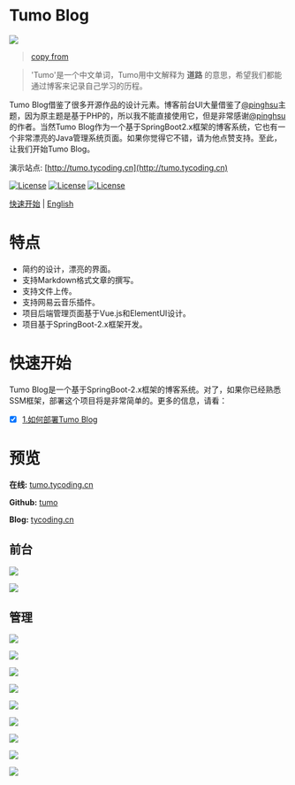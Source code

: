 # Tumo Blog

![](http://phfvf87ik.bkt.clouddn.com/start.png)

> [copy from](https://github.com/TyCoding)

> 'Tumo'是一个中文单词，Tumo用中文解释为 **道路** 的意思，希望我们都能通过博客来记录自己学习的历程。

Tumo Blog借鉴了很多开源作品的设计元素。博客前台UI大量借鉴了[@pinghsu](https://github.com/chakhsu/pinghsu)主题，因为原主题是基于PHP的，所以我不能直接使用它，但是非常感谢[@pinghsu](https://github.com/chakhsu/pinghsu)的作者。当然Tumo Blog作为一个基于SpringBoot2.x框架的博客系统，它也有一个非常漂亮的Java管理系统页面。如果你觉得它不错，请为他点赞支持。至此，让我们开始Tumo Blog。

演示站点: [http://tumo.tycoding.cn](http://tumo.tycoding.cn)

[![License](https://img.shields.io/badge/SpringBoot-v2.0.5.RELEASE-green.svg)](https://github.com/TyCoding/tumo)
[![License](https://img.shields.io/badge/Vue.js-v2.x-blue.svg)](https://github.com/TyCoding/tumo)
[![License](https://img.shields.io/badge/Mysql-v5.7.22-blue.svg)](https://github.com/TyCoding/tumo)

[快速开始](https://github.com/TyCoding/tumo/wiki/%E5%A6%82%E4%BD%95%E9%83%A8%E7%BD%B2Tumo-Blog) | [English](https://github.com/TyCoding/tumo/blob/master/README.md)

# 特点

* 简约的设计，漂亮的界面。
* 支持Markdown格式文章的撰写。
* 支持文件上传。
* 支持网易云音乐插件。
* 项目后端管理页面基于Vue.js和ElementUI设计。
* 项目基于SpringBoot-2.x框架开发。

# 快速开始

Tumo Blog是一个基于SpringBoot-2.x框架的博客系统。对了，如果你已经熟悉SSM框架，部署这个项目将是非常简单的。更多的信息，请看：

- [x]  [1.如何部署Tumo Blog](https://github.com/TyCoding/tumo/wiki/%E5%A6%82%E4%BD%95%E9%83%A8%E7%BD%B2Tumo-Blog)

# 预览

**在线:** [tumo.tycoding.cn](http://tumo.tycoding.cn)

**Github:** [tumo](https://github.com/TyCoding/tumo)

**Blog:** [tycoding.cn](http://tycoding.cn)


## 前台

![](http://phftvb7kq.bkt.clouddn.com/localhost_8084_.png?v=1)

![](http://phftvb7kq.bkt.clouddn.com/localhost_8084_article_5.png?v=1)

## 管理

![](http://phftvb7kq.bkt.clouddn.com/localhost_8084_login.png?v=1)

![](http://phftvb7kq.bkt.clouddn.com/localhost_8084_admin.png?v=1)

![](http://phftvb7kq.bkt.clouddn.com/localhost_8084_admin_article_publish.png?v=1)

![](http://phftvb7kq.bkt.clouddn.com/localhost_8084_admin_article.png?v=1)

![](http://phftvb7kq.bkt.clouddn.com/localhost_8084_admin_comment.png?v=1)

![](http://phftvb7kq.bkt.clouddn.com/localhost_8084_admin_category.png?v=1)

![](http://phftvb7kq.bkt.clouddn.com/localhost_8084_admin_cover.png?v=1)

![](http://phftvb7kq.bkt.clouddn.com/localhost_8084_admin_link.png?v=1)

![](http://phftvb7kq.bkt.clouddn.com/localhost_8084_admin_user.png?v=1)
